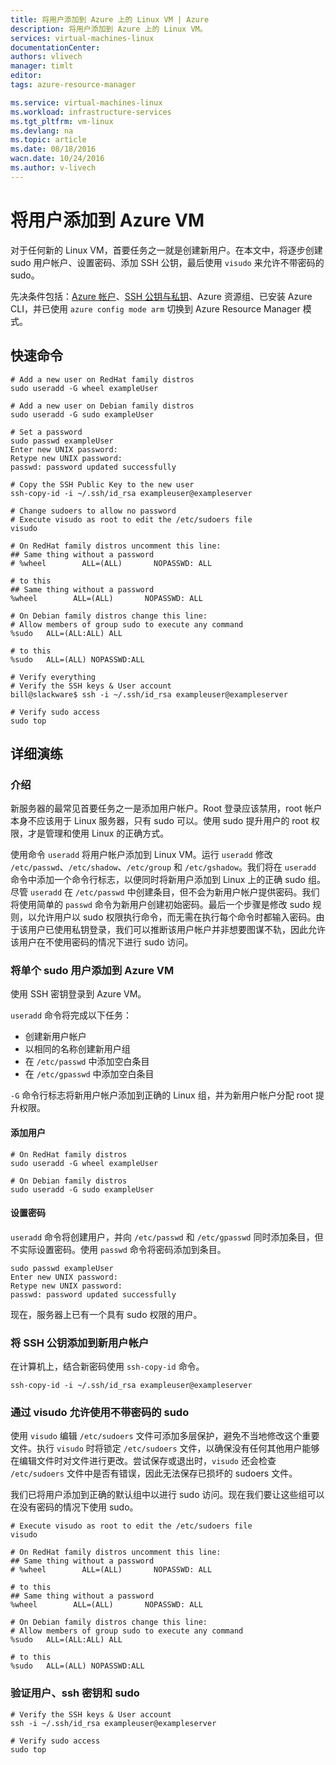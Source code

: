 ```yaml
---
title: 将用户添加到 Azure 上的 Linux VM | Azure
description: 将用户添加到 Azure 上的 Linux VM。
services: virtual-machines-linux
documentationCenter: 
authors: vlivech
manager: timlt
editor: 
tags: azure-resource-manager

ms.service: virtual-machines-linux
ms.workload: infrastructure-services
ms.tgt_pltfrm: vm-linux
ms.devlang: na
ms.topic: article
ms.date: 08/18/2016
wacn.date: 10/24/2016
ms.author: v-livech
---
```


# 将用户添加到 Azure VM

对于任何新的 Linux VM，首要任务之一就是创建新用户。在本文中，将逐步创建 sudo 用户帐户、设置密码、添加 SSH 公钥，最后使用 `visudo` 来允许不带密码的 sudo。

先决条件包括：[Azure 帐户](https://www.azure.cn/pricing/1rmb-trial/)、[SSH 公钥与私钥](./virtual-machines-linux-mac-create-ssh-keys.md)、Azure 资源组、已安装 Azure CLI，并已使用 `azure config mode arm` 切换到 Azure Resource Manager 模式。

## 快速命令

	# Add a new user on RedHat family distros
	sudo useradd -G wheel exampleUser

	# Add a new user on Debian family distros
	sudo useradd -G sudo exampleUser

	# Set a password
	sudo passwd exampleUser
	Enter new UNIX password:
	Retype new UNIX password:
	passwd: password updated successfully

	# Copy the SSH Public Key to the new user
	ssh-copy-id -i ~/.ssh/id_rsa exampleuser@exampleserver

	# Change sudoers to allow no password
	# Execute visudo as root to edit the /etc/sudoers file
	visudo

	# On RedHat family distros uncomment this line:
	## Same thing without a password
	# %wheel        ALL=(ALL)       NOPASSWD: ALL

	# to this
	## Same thing without a password
	%wheel        ALL=(ALL)       NOPASSWD: ALL

	# On Debian family distros change this line:
	# Allow members of group sudo to execute any command
	%sudo   ALL=(ALL:ALL) ALL

	# to this
	%sudo   ALL=(ALL) NOPASSWD:ALL

	# Verify everything
	# Verify the SSH keys & User account
	bill@slackware$ ssh -i ~/.ssh/id_rsa exampleuser@exampleserver

	# Verify sudo access
	sudo top

## 详细演练

### 介绍

新服务器的最常见首要任务之一是添加用户帐户。Root 登录应该禁用，root 帐户本身不应该用于 Linux 服务器，只有 sudo 可以。使用 sudo 提升用户的 root 权限，才是管理和使用 Linux 的正确方式。

使用命令 `useradd` 将用户帐户添加到 Linux VM。运行 `useradd` 修改 `/etc/passwd`、`/etc/shadow`、`/etc/group` 和 `/etc/gshadow`。我们将在 `useradd` 命令中添加一个命令行标志，以便同时将新用户添加到 Linux 上的正确 sudo 组。尽管 `useradd` 在 `/etc/passwd` 中创建条目，但不会为新用户帐户提供密码。我们将使用简单的 `passwd` 命令为新用户创建初始密码。最后一个步骤是修改 sudo 规则，以允许用户以 sudo 权限执行命令，而无需在执行每个命令时都输入密码。由于该用户已使用私钥登录，我们可以推断该用户帐户并非想要图谋不轨，因此允许该用户在不使用密码的情况下进行 sudo 访问。

### 将单个 sudo 用户添加到 Azure VM

使用 SSH 密钥登录到 Azure VM。

`useradd` 命令将完成以下任务：

- 创建新用户帐户
- 以相同的名称创建新用户组
- 在 `/etc/passwd` 中添加空白条目
- 在 `/etc/gpasswd` 中添加空白条目

`-G` 命令行标志将新用户帐户添加到正确的 Linux 组，并为新用户帐户分配 root 提升权限。

#### 添加用户

	# On RedHat family distros
	sudo useradd -G wheel exampleUser

	# On Debian family distros
	sudo useradd -G sudo exampleUser

#### 设置密码

`useradd` 命令将创建用户，并向 `/etc/passwd` 和 `/etc/gpasswd` 同时添加条目，但不实际设置密码。使用 `passwd` 命令将密码添加到条目。

	sudo passwd exampleUser
	Enter new UNIX password:
	Retype new UNIX password:
	passwd: password updated successfully

现在，服务器上已有一个具有 sudo 权限的用户。

### 将 SSH 公钥添加到新用户帐户

在计算机上，结合新密码使用 `ssh-copy-id` 命令。

	ssh-copy-id -i ~/.ssh/id_rsa exampleuser@exampleserver

### 通过 visudo 允许使用不带密码的 sudo

使用 `visudo` 编辑 `/etc/sudoers` 文件可添加多层保护，避免不当地修改这个重要文件。执行 `visudo` 时将锁定 `/etc/sudoers` 文件，以确保没有任何其他用户能够在编辑文件时对文件进行更改。尝试保存或退出时，`visudo` 还会检查 `/etc/sudoers` 文件中是否有错误，因此无法保存已损坏的 sudoers 文件。

我们已将用户添加到正确的默认组中以进行 sudo 访问。现在我们要让这些组可以在没有密码的情况下使用 sudo。

	# Execute visudo as root to edit the /etc/sudoers file
	visudo

	# On RedHat family distros uncomment this line:
	## Same thing without a password
	# %wheel        ALL=(ALL)       NOPASSWD: ALL

	# to this
	## Same thing without a password
	%wheel        ALL=(ALL)       NOPASSWD: ALL

	# On Debian family distros change this line:
	# Allow members of group sudo to execute any command
	%sudo   ALL=(ALL:ALL) ALL

	# to this
	%sudo   ALL=(ALL) NOPASSWD:ALL

### 验证用户、ssh 密钥和 sudo

	# Verify the SSH keys & User account
	ssh -i ~/.ssh/id_rsa exampleuser@exampleserver

	# Verify sudo access
	sudo top

<!---HONumber=Mooncake_1017_2016-->